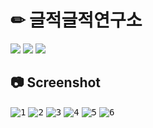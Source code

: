 # ✏ 글적글적연구소
<img src="https://img.shields.io/badge/Expo-000020?style=flat&logo=Expo&logoColor=white"/> <img src="https://img.shields.io/badge/React-61DAFB?style=flat&logo=React&logoColor=black"/> <img src="https://img.shields.io/badge/Redux-764ABC?style=flat&logo=Redux&logoColor=white"/>


## 📷 Screenshot

<kbd>![1](https://user-images.githubusercontent.com/7158623/221452998-10a7d87e-c9f1-4d05-8110-59f218cf64a1.png)</kbd>
<kbd>![2](https://user-images.githubusercontent.com/7158623/221453001-53fb3c27-1b4e-4f0f-9b4c-87974e9d358d.png)</kbd>
<kbd>![3](https://user-images.githubusercontent.com/7158623/221453003-1864e981-f2dd-4b94-a17e-6d5bf9b645c5.png)</kbd>
<kbd>![4](https://user-images.githubusercontent.com/7158623/221453005-66216455-422a-4fe7-a224-fdde93d9677e.png)</kbd>
<kbd>![5](https://user-images.githubusercontent.com/7158623/221453008-250c98c2-9e6e-4a10-9b36-d2c64a7dd5c3.png)</kbd>
<kbd>![6](https://user-images.githubusercontent.com/7158623/221453009-17c16bfb-128b-4d1d-9754-8cf53079e37b.png)</kbd>
